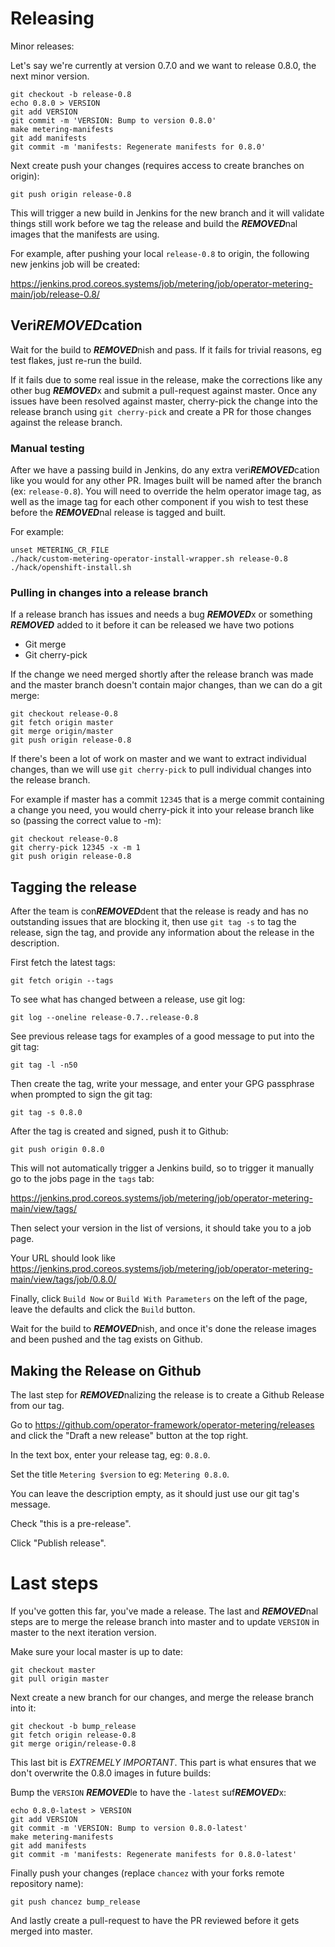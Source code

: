 # Releasing

Minor releases:

Let's say we're currently at version 0.7.0 and we want to release 0.8.0, the next minor version.

```
git checkout -b release-0.8
echo 0.8.0 > VERSION
git add VERSION
git commit -m 'VERSION: Bump to version 0.8.0'
make metering-manifests
git add manifests
git commit -m 'manifests: Regenerate manifests for 0.8.0'
```

Next create push your changes (requires access to create branches on origin):

```
git push origin release-0.8
```

This will trigger a new build in Jenkins for the new branch and it will validate things still work before we tag the release and build the ***REMOVED***nal images that the manifests are using.

For example, after pushing your local `release-0.8` to origin, the following new jenkins job will be created:

https://jenkins.prod.coreos.systems/job/metering/job/operator-metering-main/job/release-0.8/


## Veri***REMOVED***cation

Wait for the build to ***REMOVED***nish and pass.
If it fails for trivial reasons, eg test flakes, just re-run the build.

If it fails due to some real issue in the release, make the corrections like any other bug ***REMOVED***x and submit a pull-request against master.
Once any issues have been resolved against master, cherry-pick the change into the release branch using `git cherry-pick` and create a PR for those changes against the release branch.

### Manual testing

After we have a passing build in Jenkins, do any extra veri***REMOVED***cation like you would for any other PR.
Images built will be named after the branch (ex: `release-0.8`).
You will need to override the helm operator image tag, as well as the image tag for each other component if you wish to test these before the ***REMOVED***nal release is tagged and built.

For example:

```
unset METERING_CR_FILE
./hack/custom-metering-operator-install-wrapper.sh release-0.8 ./hack/openshift-install.sh
```

### Pulling in changes into a release branch

If a release branch has issues and needs a bug ***REMOVED***x or something ***REMOVED*** added to it before it can be released we have two potions

- Git merge
- Git cherry-pick

If the change we need merged shortly after the release branch was made and the master branch doesn't contain major changes, than we can do a git merge:

```
git checkout release-0.8
git fetch origin master
git merge origin/master
git push origin release-0.8
```

If there's been a lot of work on master and we want to extract individual changes, than we will use `git cherry-pick` to pull individual changes into the release branch.

For example if master has a commit `12345` that is a merge commit containing a change you need, you would cherry-pick it into your release branch like so (passing the correct value to -m):

```
git checkout release-0.8
git cherry-pick 12345 -x -m 1
git push origin release-0.8
```

## Tagging the release

After the team is con***REMOVED***dent that the release is ready and has no outstanding issues that are blocking it, then use `git tag -s` to tag the release, sign the tag, and provide any information about the release in the description.

First fetch the latest tags:

```
git fetch origin --tags
```

To see what has changed between a release, use git log:

```
git log --oneline release-0.7..release-0.8
```

See previous release tags for examples of a good message to put into the git tag:

```
git tag -l -n50
```

Then create the tag, write your message, and enter your GPG passphrase when prompted to sign the git tag:

```
git tag -s 0.8.0
```

After the tag is created and signed, push it to Github:

```
git push origin 0.8.0
```

This will not automatically trigger a Jenkins build, so to trigger it manually go to the jobs page in the `tags` tab:

https://jenkins.prod.coreos.systems/job/metering/job/operator-metering-main/view/tags/

Then select your version in the list of versions, it should take you to a job page.

Your URL should look like https://jenkins.prod.coreos.systems/job/metering/job/operator-metering-main/view/tags/job/0.8.0/

Finally, click `Build Now` or `Build With Parameters` on the left of the page, leave the defaults and click the `Build` button.

Wait for the build to ***REMOVED***nish, and once it's done the release images and been pushed and the tag exists on Github.


## Making the Release on Github

The last step for ***REMOVED***nalizing the release is to create a Github Release from our tag.

Go to https://github.com/operator-framework/operator-metering/releases and click the "Draft a new release" button at the top right.

In the text box, enter your release tag, eg: `0.8.0`.

Set the title `Metering $version` to eg: `Metering 0.8.0`.

You can leave the description empty, as it should just use our git tag's message.

Check  "this is a pre-release".

Click "Publish release".

# Last steps

If you've gotten this far, you've made a release.
The last and ***REMOVED***nal steps are to merge the release branch into master and to update `VERSION` in master to the next iteration version.

Make sure your local master is up to date:

```
git checkout master
git pull origin master
```

Next create a new branch for our changes, and merge the release branch into it:

```
git checkout -b bump_release
git fetch origin release-0.8
git merge origin/release-0.8
```

This last bit is *EXTREMELY IMPORTANT*.
This part is what ensures that we don't overwrite the 0.8.0 images in future builds:

Bump the `VERSION` ***REMOVED***le to have the `-latest` suf***REMOVED***x:

```
echo 0.8.0-latest > VERSION
git add VERSION
git commit -m 'VERSION: Bump to version 0.8.0-latest'
make metering-manifests
git add manifests
git commit -m 'manifests: Regenerate manifests for 0.8.0-latest'
```

Finally push your changes (replace `chancez` with your forks remote repository name):

```
git push chancez bump_release
```

And lastly create a pull-request to have the PR reviewed before it gets merged into master.
